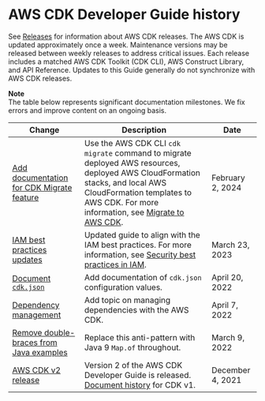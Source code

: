 # AWS CDK Developer Guide history<a name="doc-history"></a>

See [Releases](https://github.com/awslabs/aws-cdk/releases) for information about AWS CDK releases\. The AWS CDK is updated approximately once a week\. Maintenance versions may be released between weekly releases to address critical issues\. Each release includes a matched AWS CDK Toolkit \(CDK CLI\), AWS Construct Library, and API Reference\. Updates to this Guide generally do not synchronize with AWS CDK releases\.

**Note**  
The table below represents significant documentation milestones\. We fix errors and improve content on an ongoing basis\.

| Change | Description | Date | 
| --- |--- |--- |
| [Add documentation for CDK Migrate feature](#doc-history) | Use the AWS CDK CLI `cdk migrate` command to migrate deployed AWS resources, deployed AWS CloudFormation stacks, and local AWS CloudFormation templates to AWS CDK\. For more information, see [Migrate to AWS CDK](https://docs.aws.amazon.com/cdk/v2/guide/migrate.html)\.  | February 2, 2024 | 
| [IAM best practices updates](#doc-history) | Updated guide to align with the IAM best practices\. For more information, see [Security best practices in IAM](https://docs.aws.amazon.com/IAM/latest/UserGuide/best-practices.html)\. | March 23, 2023 | 
| [Document `cdk.json`](#doc-history) | Add documentation of `cdk.json` configuration values\. | April 20, 2022 | 
| [Dependency management](#doc-history) | Add topic on managing dependencies with the AWS CDK\. | April 7, 2022 | 
| [Remove double\-braces from Java examples](#doc-history) | Replace this anti\-pattern with Java 9 `Map.of` throughout\. | March 9, 2022 | 
| [AWS CDK v2 release](#doc-history) | Version 2 of the AWS CDK Developer Guide is released\. [Document history](../../v1/guide/doc-history.html) for CDK v1\. | December 4, 2021 | 